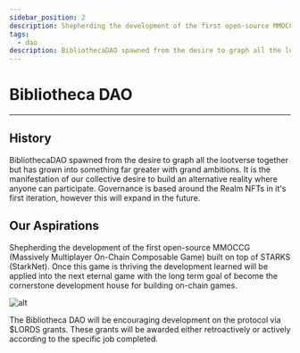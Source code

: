 ```yaml
---
sidebar_position: 2
description: Shepherding the development of the first open-source MMOCCG (Massively Multiplayer On-Chain Composable Game) built on top of STARKS (StarkNet).
tags:
  - dao
description: BibliothecaDAO spawned from the desire to graph all the lootverse together but has grown into something far greater with grand ambitions.
---
```


# Bibliotheca DAO

---

## History

BibliothecaDAO spawned from the desire to graph all the lootverse together but has grown into something far greater with grand ambitions. It is the manifestation of our collective desire to build an alternative reality where anyone can participate. Governance is based around the Realm NFTs in it's first iteration, however this will expand in the future.

## Our Aspirations

Shepherding the development of the first open-source MMOCCG (Massively Multiplayer On-Chain Composable Game) built on top of STARKS (StarkNet). Once this game is thriving the development learned will be applied into the next eternal game with the long term goal of become the cornerstone development house for building on-chain games.



![alt](/img/allocation.png)

The Bibliotheca DAO will be encouraging development on the protocol via $LORDS grants. These grants will be awarded either retroactively or actively according to the specific job completed.

